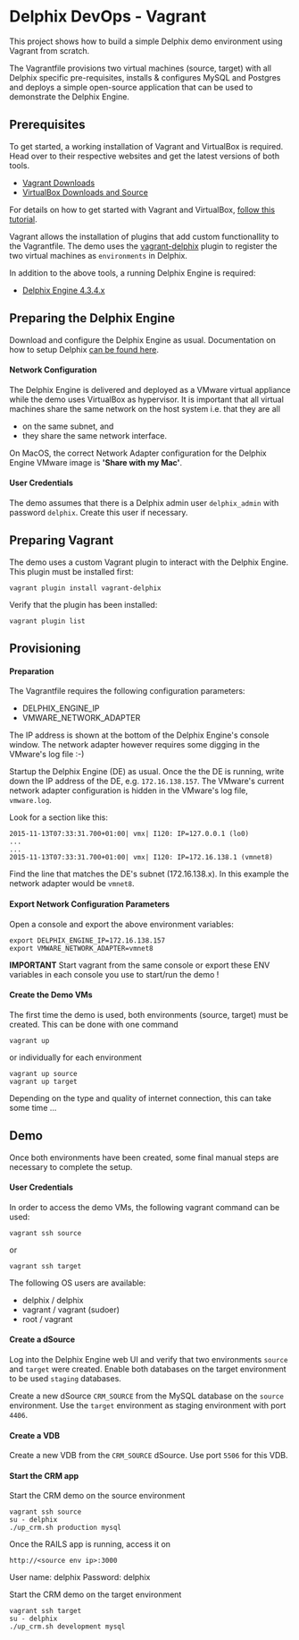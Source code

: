 # Delphix DevOps - Vagrant

This project shows how to build a simple Delphix demo environment using Vagrant from scratch.

The Vagrantfile provisions two virtual machines (source, target) with all Delphix specific pre-requisites, installs & configures MySQL and Postgres and deploys a simple open-source application that can be used to demonstrate the Delphix Engine.

## Prerequisites

To get started, a working installation of Vagrant and VirtualBox is required. Head over to their respective websites and get the latest versions of both tools.

* [Vagrant Downloads](https://www.vagrantup.com/downloads.html)
* [VirtualBox Downloads and Source](https://www.virtualbox.org/wiki/Downloads)

For details on how to get started with Vagrant and VirtualBox, [follow this tutorial](https://docs.vagrantup.com/v2/getting-started/index.html).

Vagrant allows the installation of plugins that add custom functionallity to the Vagrantfile. The demo uses the [vagrant-delphix](https://github.com/mickuehl/vagrant-delphix) plugin to register the two virtual machines as `environments` in Delphix.

In addition to the above tools, a running Delphix Engine is required:

* [Delphix Engine 4.3.4.x](https://download.delphix.com)

## Preparing the Delphix Engine

Download and configure the Delphix Engine as usual. Documentation on how to setup Delphix [can be found here](https://docs.delphix.com).

#### Network Configuration

The Delphix Engine is delivered and deployed as a VMware virtual appliance while the demo uses VirtualBox as hypervisor. It is important that all virtual machines share the same network on the host system i.e. that they are all 

* on the same subnet, and
* they share the same network interface.

On MacOS, the correct Network Adapter configuration for the Delphix Engine VMware image is **'Share with my Mac'**.

#### User Credentials

The demo assumes that there is a Delphix admin user `delphix_admin` with password `delphix`. Create this user if necessary.

## Preparing Vagrant

The demo uses a custom Vagrant plugin to interact with the Delphix Engine. This plugin must be installed first:

	vagrant plugin install vagrant-delphix

Verify that the plugin has been installed:

	vagrant plugin list

## Provisioning

#### Preparation

The Vagrantfile requires the following configuration parameters:

* DELPHIX_ENGINE_IP
* VMWARE_NETWORK_ADAPTER

The IP address is shown at the bottom of the Delphix Engine's console window. The network adapter however requires some digging in the VMware's log file :-)

Startup the Delphix Engine (DE) as usual. Once the the DE is running, write down the IP address of the DE, e.g. `172.16.138.157`. The VMware's current network adapter configuration is hidden in the VMware's log file, `vmware.log`. 

Look for a section like this:

	2015-11-13T07:33:31.700+01:00| vmx| I120: IP=127.0.0.1 (lo0)
	...
	...
	2015-11-13T07:33:31.700+01:00| vmx| I120: IP=172.16.138.1 (vmnet8)
 
Find the line that matches the DE's subnet (172.16.138.x). In this example the network adapter would be `vmnet8`.

#### Export Network Configuration Parameters

Open a console and export the above environment variables:

	export DELPHIX_ENGINE_IP=172.16.138.157
	export VMWARE_NETWORK_ADAPTER=vmnet8

**IMPORTANT**
Start vagrant from the same console or export these ENV variables in each console you use to start/run the demo !

#### Create the Demo VMs

The first time the demo is used, both environments (source, target) must be created. This can be done with one command

	vagrant up

or individually for each environment

	vagrant up source
	vagrant up target

Depending on the type and quality of internet connection, this can take some time ... 

## Demo

Once both environments have been created, some final manual steps are necessary to complete the setup.

#### User Credentials

In order to access the demo VMs, the following vagrant command can be used:

	vagrant ssh source

or

	vagrant ssh target

The following OS users are available:

* delphix / delphix
* vagrant / vagrant (sudoer)
* root / vagrant

#### Create a dSource

Log into the Delphix Engine web UI and verify that two environments `source` and `target` were created. Enable both databases on the target environment to be used `staging` databases.

Create a new dSource `CRM_SOURCE` from the MySQL database on the `source` environment. Use the `target` environment as staging environment with port `4406`.

#### Create a VDB

Create a new VDB from the `CRM_SOURCE` dSource. Use port `5506` for this VDB.

#### Start the CRM app

Start the CRM demo on the source environment

	vagrant ssh source
	su - delphix
	./up_crm.sh production mysql

Once the RAILS app is running, access it on 

`http://<source env ip>:3000`

User name: delphix
Password: delphix

Start the CRM demo on the target environment

	vagrant ssh target
	su - delphix
	./up_crm.sh development mysql
